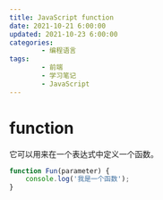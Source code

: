 ```yaml
---
title: JavaScript function
date: 2021-10-21 6:00:00
updated: 2021-10-23 6:00:00
categories:
        - 编程语言
tags:
        - 前端
        - 学习笔记
        - JavaScript
---
```


# function

它可以用来在一个表达式中定义一个函数。

```js
function Fun(parameter) {
	console.log('我是一个函数');
}
```

